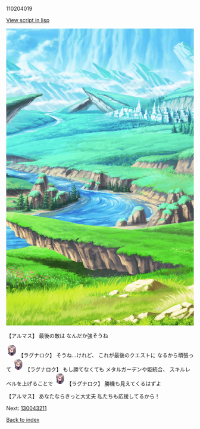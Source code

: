 110204019

[View script in lisp](../scripts/110204019.txt)

![plain.png](../images/backgrounds/plain.png)

【アルマス】
最後の敵は
なんだか強そうね

<img src="../images/units/103611.png" alt="103611.png" height="34"/>
【ラグナロク】
そうね…けれど、
これが最後のクエストに
なるから頑張って

<img src="../images/units/103611.png" alt="103611.png" height="34"/>
【ラグナロク】
もし勝てなくても
メタルガーデンや姫統合、
スキルレベルを上げることで

<img src="../images/units/103611.png" alt="103611.png" height="34"/>
【ラグナロク】
勝機も見えてくるはずよ

【アルマス】
あなたならきっと大丈夫
私たちも応援してるから！

Next: [130043211](130043211.md)

[Back to index](index.md)
